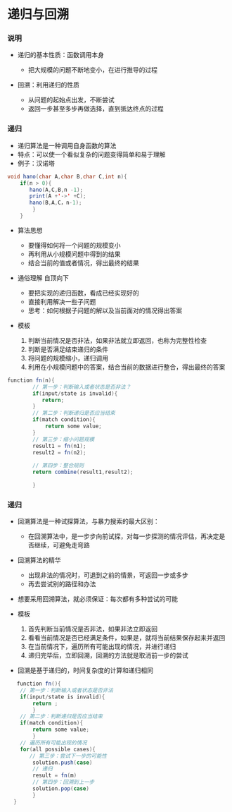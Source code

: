 # 递归与回溯
### 说明

- 递归的基本性质：函数调用本身
  - 把大规模的问题不断地变小，在进行推导的过程
    
- 回溯：利用递归的性质

  - 从问题的起始点出发，不断尝试
  - 返回一步甚至多步再做选择，直到抵达终点的过程  
    

### 递归
- 递归算法是一种调用自身函数的算法
- 特点：可以使一个看似复杂的问题变得简单和易于理解
- 例子：汉诺塔
```java
void hano(char A,char B,char C,int n){
    if(n > 0){
       hano(A,C,B,n -1);
       print(A +'->' +C);
       hano(B,A,C，n-1);
        }
    }
```
- 算法思想
    - 要懂得如何将一个问题的规模变小
    - 再利用从小规模问题中得到的结果 
    - 结合当前的值或者情况，得出最终的结果
    
- 通俗理解 自顶向下
    - 要把实现的递归函数，看成已经实现好的
    - 直接利用解决一些子问题
    - 思考：如何根据子问题的解以及当前面对的情况得出答案
    
- 模板

  1. 判断当前情况是否非法，如果非法就立即返回，也称为完整性检查
  1. 判断是否满足结束递归的条件
  1. 将问题的规模缩小，递归调用
  1. 利用在小规模问题中的答案，结合当前的数据进行整合，得出最终的答案


```java
function fn(n){
        // 第一步：判断输入或者状态是否非法？
        if(input/state is invalid){
           return; 
        }
        // 第二步：判断递归是否应当结束
        if(match condition){
            return some value;
        }
        // 第三步：缩小问题规模
        result1 = fn(n1);
        result2 = fn(n2);
        
        // 第四步：整合规则
        return combine(result1,result2);
    
        }
```

### 递归
- 回溯算法是一种试探算法，与暴力搜索的最大区别：
  - 在回溯算法中，是一步步向前试探，对每一步探测的情况评估，再决定是否继续，可避免走弯路

- 回溯算法的精华
  - 出现非法的情况时，可退到之前的情景，可返回一步或多步
  - 再去尝试别的路径和办法
  
- 想要采用回溯算法，就必须保证：每次都有多种尝试的可能

- 模板
  1. 首先判断当前情况是否非法，如果非法立即返回
  1. 看看当前情况是否已经满足条件，如果是，就将当前结果保存起来并返回
  1. 在当前情况下，遍历所有可能出现的情况，并进行递归
  1. 递归完毕后，立即回溯，回溯的方法就是取消前一步的尝试

- 回溯是基于递归的，时间复杂度的计算和递归相同 
```java
   function fn(){
    // 第一步：判断输入或者状态是否非法
    if(input/state is invalid){
        return ;
        }
    // 第二步：判断递归是否应当结束    
    if(match condition){
        return some value;
        }
    // 遍历所有可能出现的情况
    for(all possible cases){
       // 第三步：尝试下一步的可能性
        solution.push(case)
        // 递归
        result = fn(m)
        // 第四步：回溯到上一步
        solution.pop(case)
        }
  }


```
